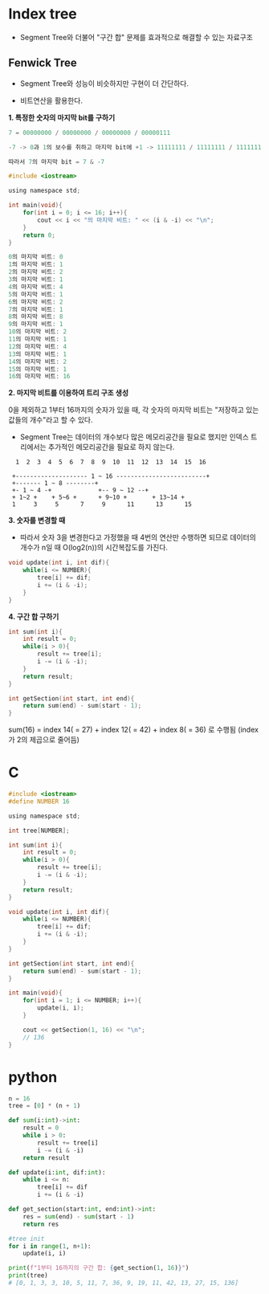 # Index tree

- Segment Tree와 더불어 "구간 합" 문제를 효과적으로 해결할 수 있는 자료구조

## Fenwick Tree

- Segment Tree와 성능이 비슷하지만 구현이 더 간단하다.

- 비트연산을 활용한다.

**1. 특정한 숫자의 마지막 bit를 구하기**

```c
7 = 00000000 / 00000000 / 00000000 / 00000111

-7 -> 0과 1의 보수를 취하고 마지막 bit에 +1 -> 11111111 / 11111111 / 11111111 / 11111001

따라서 7의 마지막 bit = 7 & -7

#include <iostream>

using namespace std;

int main(void){
	for(int i = 0; i <= 16; i++){
		cout << i << "의 마지막 비트: " << (i & -i) << "\n";
	}
	return 0;
}

0의 마지막 비트: 0
1의 마지막 비트: 1
2의 마지막 비트: 2
3의 마지막 비트: 1
4의 마지막 비트: 4
5의 마지막 비트: 1
6의 마지막 비트: 2
7의 마지막 비트: 1
8의 마지막 비트: 8
9의 마지막 비트: 1
10의 마지막 비트: 2
11의 마지막 비트: 1
12의 마지막 비트: 4
13의 마지막 비트: 1
14의 마지막 비트: 2
15의 마지막 비트: 1
16의 마지막 비트: 16
```

**2. 마지막 비트를 이용하여 트리 구조 생성**

0을 제외하고 1부터 16까지의 숫자가 있을 때, 각 숫자의 마지막 비트는 "저장하고 있는 값들의 개수"라고 할 수 있다.

- Segment Tree는 데이터의 개수보다 많은 메모리공간을 필요로 했지만 인덱스 트리에서는 추가적인 메모리공간을 필요로 하지 않는다.

```
  1  2  3  4  5  6  7  8  9  10  11  12  13  14  15  16

 +-------------------- 1 ~ 16 -------------------------+
 +------- 1 ~ 8 --------+
 +- 1 ~ 4 -+             +-- 9 ~ 12 --+
 + 1~2 +    + 5~6 +      + 9~10 +       + 13~14 +
 1     3     5      7     9      11      13      15
```

**3. 숫자를 변경할 때**

- 따라서 숫자 3을 변경한다고 가정했을 때 4번의 연산만 수행하면 되므로 데이터의 개수가 n일 때 O(log2(n))의 시간복잡도를 가진다.

```c
void update(int i, int dif){
	while(i <= NUMBER){
		tree[i] += dif;
		i += (i & -i);
	}
}
```

**4. 구간 합 구하기**

```c
int sum(int i){
	int result = 0;
	while(i > 0){
		result += tree[i];
		i -= (i & -i);
	}
	return result;
}

int getSection(int start, int end){
	return sum(end) - sum(start - 1);
}
```

sum(16) = index 14( = 27) + index 12( = 42) + index 8( = 36) 로 수행됨 (index가 2의 제곱으로 줄어듬)

# C

```c
#include <iostream>
#define NUMBER 16

using namespace std;

int tree[NUMBER];

int sum(int i){
	int result = 0;
	while(i > 0){
		result += tree[i];
		i -= (i & -i);
	}
	return result;
}

void update(int i, int dif){
	while(i <= NUMBER){
		tree[i] += dif;
		i += (i & -i);
	}
}

int getSection(int start, int end){
	return sum(end) - sum(start - 1);
}

int main(void){
	for(int i = 1; i <= NUMBER; i++){
		update(i, i);
	}

	cout << getSection(1, 16) << "\n";
	// 136
}
```

# python

```python
n = 16
tree = [0] * (n + 1)

def sum(i:int)->int:
    result = 0
    while i > 0:
        result += tree[i]
        i -= (i & -i)
    return result

def update(i:int, dif:int):
    while i <= n:
        tree[i] += dif
        i += (i & -i)

def get_section(start:int, end:int)->int:
    res = sum(end) - sum(start - 1)
    return res

#tree init
for i in range(1, n+1):
    update(i, i)

print(f"1부터 16까지의 구간 합: {get_section(1, 16)}")
print(tree)
# [0, 1, 3, 3, 10, 5, 11, 7, 36, 9, 19, 11, 42, 13, 27, 15, 136]
```
